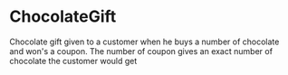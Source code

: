 # ChocolateGift
Chocolate gift given to a customer when he buys a number of chocolate and won's a coupon. The number  of coupon gives an exact number of chocolate the customer would  get
